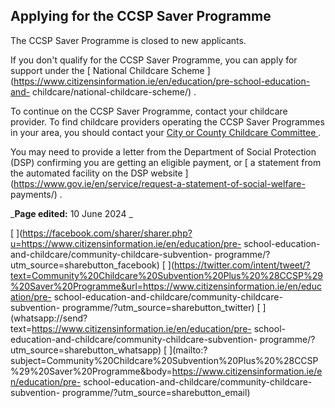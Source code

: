 ##  Applying for the CCSP Saver Programme

The CCSP Saver Programme is closed to new applicants.

If you don't qualify for the CCSP Saver Programme, you can apply for support
under the [ National Childcare Scheme
](https://www.citizensinformation.ie/en/education/pre-school-education-and-
childcare/national-childcare-scheme/) .

To continue on the CCSP Saver Programme, contact your childcare provider. To
find childcare providers operating the CCSP Saver Programmes in your area, you
should contact your [ City or County Childcare Committee ](https://myccc.ie/)
.

You may need to provide a letter from the Department of Social Protection
(DSP) confirming you are getting an eligible payment, or [ a statement from
the automated facility on the DSP website
](https://www.gov.ie/en/service/request-a-statement-of-social-welfare-
payments/) .

_**Page edited:** 10 June 2024 _

[
](https://facebook.com/sharer/sharer.php?u=https://www.citizensinformation.ie/en/education/pre-
school-education-and-childcare/community-childcare-subvention-
programme/?utm_source=sharebutton_facebook) [
](https://twitter.com/intent/tweet/?text=Community%20Childcare%20Subvention%20Plus%20%28CCSP%29%20Saver%20Programme&url=https://www.citizensinformation.ie/en/education/pre-
school-education-and-childcare/community-childcare-subvention-
programme/?utm_source=sharebutton_twitter) [
](whatsapp://send?text=https://www.citizensinformation.ie/en/education/pre-
school-education-and-childcare/community-childcare-subvention-
programme/?utm_source=sharebutton_whatsapp) [
](mailto:?subject=Community%20Childcare%20Subvention%20Plus%20%28CCSP%29%20Saver%20Programme&body=https://www.citizensinformation.ie/en/education/pre-
school-education-and-childcare/community-childcare-subvention-
programme/?utm_source=sharebutton_email) [ ](javascript:void\(0\))
